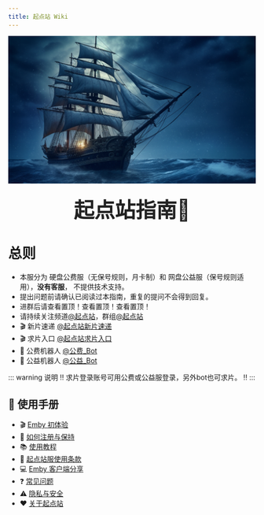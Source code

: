 ```yaml
---
title: 起点站 Wiki
---
```

<div style="width: 100%; height: 300px; overflow: hidden; margin-bottom: 20px;">
    <img src="/assets/1.png" alt="头部图片" style="width: 100%; height: auto; object-fit: cover;">
</div>
<div style="text-align: center; font-size: 3em; font-weight: bold; color: #222;">
起点站指南🧭
</div>

# 总则

- 本服分为 硬盘公费服（无保号规则，月卡制）和 网盘公益服（保号规则适用），**没有客服**，
不提供技术支持。
- 提出问题前请确认已阅读过本指南，重复的提问不会得到回复。
- 进群后请查看置顶！查看置顶！查看置顶！
- 请持续关注频道[@起点站](https://t.me/tdckemby)，群组[@起点站](https://t.me/tdckemby)
- 🎬 新片速递 [@起点站新片速递](https://t.me/+m8i8CVo-8-U2ODA1)
- 🎬 求片入口 [@起点站求片入口](https://create.startednow.org/)
- 🤖 公费机器人 [@公费_Bot](https://t.me/StartTdckBot)
- 🤖 公益机器人 [@公益_Bot](https://t.me/tdck_emby_create_bot)

::: warning 说明
‼  求片登录账号可用公费或公益服登录，另外bot也可求片。   ‼
:::

## 📖 使用手册

- 🎬 [Emby 初体验](/guide/emby-intro)
- 🔑 [如何注册与保持](/guide/registration)
- 📚 [使用教程](/guide/tutorial)
- 🚫 [起点站服使用条款](/guide/terms)
- 💻 [Emby 客户端分享](/guide/client-sharing)
- ❓ [常见问题](/guide/faq)
- ⚠️ [隐私与安全](/guide/privacy)
- ❤️ [关于起点站](/guide/about)
